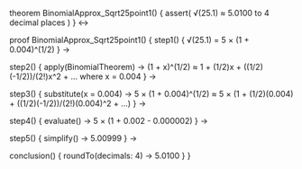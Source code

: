 theorem BinomialApprox_Sqrt25point1() {
  assert(
    √(25.1) ≈ 5.0100 to 4 decimal places
  )
} ↔

proof BinomialApprox_Sqrt25point1() {
  step1() {
    √(25.1) = 5 × (1 + 0.004)^(1/2)
  } →
  
  step2() {
    apply(BinomialTheorem) →
    (1 + x)^(1/2) ≈ 1 + (1/2)x + ((1/2)(-1/2))/(2!)x^2 + ... 
    where x = 0.004
  } →
  
  step3() {
    substitute(x = 0.004) →
    5 × (1 + 0.004)^(1/2) ≈
    5 × (1 + (1/2)(0.004) + ((1/2)(-1/2))/(2!)(0.004)^2 + ...)
  } →
  
  step4() {
    evaluate() →
    5 × (1 + 0.002 - 0.000002)
  } →
  
  step5() {
    simplify() →
    5.00999
  } →
  
  conclusion() {
    roundTo(decimals: 4) →
    5.0100
  }
}